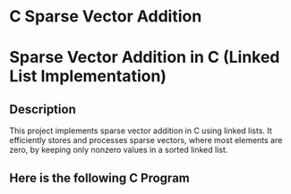 # C Sparse Vector Addition 

<h1>Sparse Vector Addition in C (Linked List Implementation)</h1>

<h2>Description</h2>
This project implements sparse vector addition in C using linked lists. It efficiently stores and processes sparse vectors, where most elements are zero, by keeping only nonzero values in a sorted linked list.
<br />

<h2> Here is the following C Program </h2>
